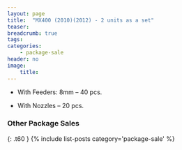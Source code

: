 ```yaml
---
layout: page
title:  "MX400 (2010)(2012) - 2 units as a set"
teaser:
breadcrumb: true
tags:
categories:
    - package-sale
header: no
image:
    title:
---
```


- With Feeders: 8mm – 40 pcs.

- With Nozzles – 20 pcs.

### Other Package Sales ###
{: .t60 }
{% include list-posts category='package-sale' %}

